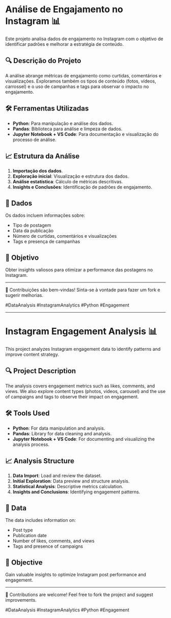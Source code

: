 # Análise de Engajamento no Instagram 📊

Este projeto analisa dados de engajamento no Instagram com o objetivo de identificar padrões e melhorar a estratégia de conteúdo.

## 🔍 Descrição do Projeto

A análise abrange métricas de engajamento como curtidas, comentários e visualizações. Exploramos também os tipos de conteúdo (fotos, vídeos, carrossel) e o uso de campanhas e tags para observar o impacto no engajamento.

## 🛠️ Ferramentas Utilizadas

- **Python**: Para manipulação e análise dos dados.
- **Pandas**: Biblioteca para análise e limpeza de dados.
- **Jupyter Notebook + VS Code**: Para documentação e visualização do processo de análise.

## 📈 Estrutura da Análise

1. **Importação dos dados**.
2. **Exploração inicial**: Visualização e estrutura dos dados.
3. **Análise estatística**: Cálculo de métricas descritivas.
4. **Insights e Conclusões**: Identificação de padrões de engajamento.

## 📂 Dados

Os dados incluem informações sobre:
- Tipo de postagem
- Data da publicação
- Número de curtidas, comentários e visualizações
- Tags e presença de campanhas

## 🎯 Objetivo

Obter insights valiosos para otimizar a performance das postagens no Instagram.

---

👥 Contribuições são bem-vindas! Sinta-se à vontade para fazer um fork e sugerir melhorias.

#DataAnalysis #InstagramAnalytics #Python #Engagement

_________________________________________________________________________________________________________________________________________________________________________________________________

# Instagram Engagement Analysis 📊

This project analyzes Instagram engagement data to identify patterns and improve content strategy.

## 🔍 Project Description

The analysis covers engagement metrics such as likes, comments, and views. We also explore content types (photos, videos, carousel) and the use of campaigns and tags to observe their impact on engagement.

## 🛠️ Tools Used

- **Python**: For data manipulation and analysis.
- **Pandas**: Library for data cleaning and analysis.
- **Jupyter Notebook + VS Code**: For documenting and visualizing the analysis process.

## 📈 Analysis Structure

1. **Data Import**: Load and review the dataset.
2. **Initial Exploration**: Data preview and structure analysis.
3. **Statistical Analysis**: Descriptive metrics calculation.
4. **Insights and Conclusions**: Identifying engagement patterns.

## 📂 Data

The data includes information on:
- Post type
- Publication date
- Number of likes, comments, and views
- Tags and presence of campaigns

## 🎯 Objective

Gain valuable insights to optimize Instagram post performance and engagement.

---

👥 Contributions are welcome! Feel free to fork the project and suggest improvements.

#DataAnalysis #InstagramAnalytics #Python #Engagement